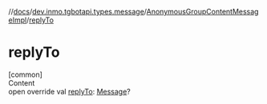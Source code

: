 //[docs](../../../index.md)/[dev.inmo.tgbotapi.types.message](../index.md)/[AnonymousGroupContentMessageImpl](index.md)/[replyTo](reply-to.md)



# replyTo  
[common]  
Content  
open override val [replyTo](reply-to.md): [Message](../../dev.inmo.tgbotapi.types.message.abstracts/-message/index.md)?  



